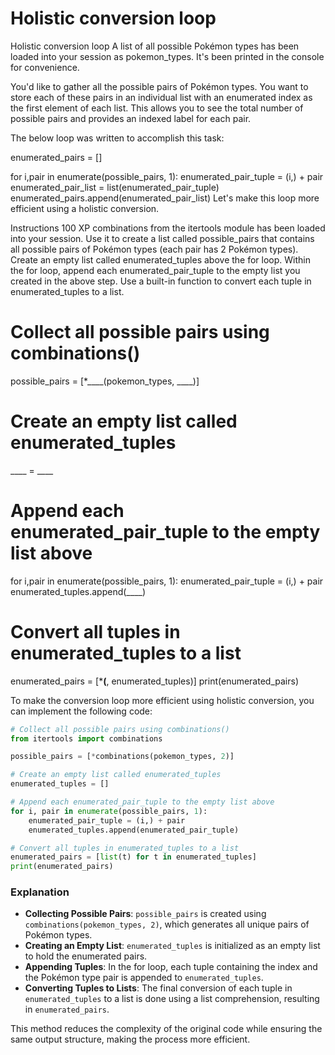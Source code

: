 # Holistic conversion loop

Holistic conversion loop
A list of all possible Pokémon types has been loaded into your session as pokemon_types. It's been printed in the console for convenience.

You'd like to gather all the possible pairs of Pokémon types. You want to store each of these pairs in an individual list with an enumerated index as the first element of each list. This allows you to see the total number of possible pairs and provides an indexed label for each pair.

The below loop was written to accomplish this task:

enumerated_pairs = []

for i,pair in enumerate(possible_pairs, 1):
    enumerated_pair_tuple = (i,) + pair
    enumerated_pair_list = list(enumerated_pair_tuple)
    enumerated_pairs.append(enumerated_pair_list)
Let's make this loop more efficient using a holistic conversion.

Instructions
100 XP
combinations from the itertools module has been loaded into your session. Use it to create a list called possible_pairs that contains all possible pairs of Pokémon types (each pair has 2 Pokémon types).
Create an empty list called enumerated_tuples above the for loop.
Within the for loop, append each enumerated_pair_tuple to the empty list you created in the above step.
Use a built-in function to convert each tuple in enumerated_tuples to a list.


# Collect all possible pairs using combinations()
possible_pairs = [*____(pokemon_types, ____)]

# Create an empty list called enumerated_tuples
____ = ____

# Append each enumerated_pair_tuple to the empty list above
for i,pair in enumerate(possible_pairs, 1):
    enumerated_pair_tuple = (i,) + pair
    enumerated_tuples.append(____)

# Convert all tuples in enumerated_tuples to a list
enumerated_pairs = [*____(____, enumerated_tuples)]
print(enumerated_pairs)


To make the conversion loop more efficient using holistic conversion, you can implement the following code:

```python
# Collect all possible pairs using combinations()
from itertools import combinations

possible_pairs = [*combinations(pokemon_types, 2)]

# Create an empty list called enumerated_tuples
enumerated_tuples = []

# Append each enumerated_pair_tuple to the empty list above
for i, pair in enumerate(possible_pairs, 1):
    enumerated_pair_tuple = (i,) + pair
    enumerated_tuples.append(enumerated_pair_tuple)

# Convert all tuples in enumerated_tuples to a list
enumerated_pairs = [list(t) for t in enumerated_tuples]
print(enumerated_pairs)
```

### Explanation
- **Collecting Possible Pairs**: `possible_pairs` is created using `combinations(pokemon_types, 2)`, which generates all unique pairs of Pokémon types.
- **Creating an Empty List**: `enumerated_tuples` is initialized as an empty list to hold the enumerated pairs.
- **Appending Tuples**: In the for loop, each tuple containing the index and the Pokémon type pair is appended to `enumerated_tuples`.
- **Converting Tuples to Lists**: The final conversion of each tuple in `enumerated_tuples` to a list is done using a list comprehension, resulting in `enumerated_pairs`.

This method reduces the complexity of the original code while ensuring the same output structure, making the process more efficient.